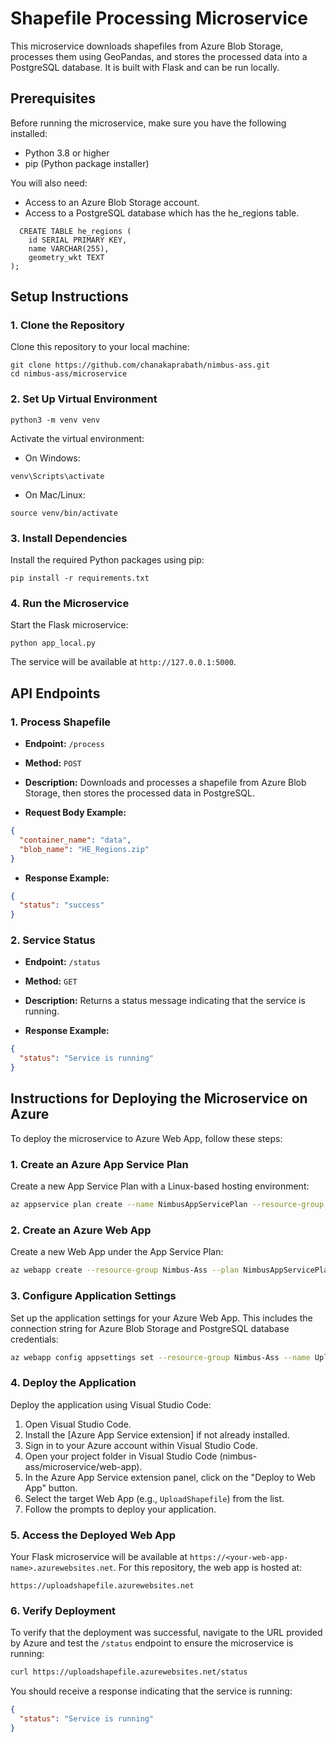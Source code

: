 # Shapefile Processing Microservice

This microservice downloads shapefiles from Azure Blob Storage, processes them using GeoPandas, and stores the processed data into a PostgreSQL database. It is built with Flask and can be run locally.

## Prerequisites

Before running the microservice, make sure you have the following installed:

- Python 3.8 or higher
- pip (Python package installer)

You will also need:

- Access to an Azure Blob Storage account.
- Access to a PostgreSQL database which has the he_regions table.
```
  CREATE TABLE he_regions (
    id SERIAL PRIMARY KEY,
    name VARCHAR(255),
    geometry_wkt TEXT 
);
```

## Setup Instructions

### 1. Clone the Repository

Clone this repository to your local machine:

```
git clone https://github.com/chanakaprabath/nimbus-ass.git
cd nimbus-ass/microservice
```

### 2. Set Up Virtual Environment


```
python3 -m venv venv
```

Activate the virtual environment:

- On Windows:

```
venv\Scripts\activate
```

- On Mac/Linux:

```
source venv/bin/activate
```

### 3. Install Dependencies

Install the required Python packages using pip:

```
pip install -r requirements.txt
```

### 4. Run the Microservice

Start the Flask microservice:

```
python app_local.py
```

The service will be available at `http://127.0.0.1:5000`.

## API Endpoints

### 1. Process Shapefile

- **Endpoint:** `/process`
- **Method:** `POST`
- **Description:** Downloads and processes a shapefile from Azure Blob Storage, then stores the processed data in PostgreSQL.

- **Request Body Example:**

```json
{
  "container_name": "data",
  "blob_name": "HE_Regions.zip"
}
```

- **Response Example:**

```json
{
  "status": "success"
}
```

### 2. Service Status

- **Endpoint:** `/status`
- **Method:** `GET`
- **Description:** Returns a status message indicating that the service is running.

- **Response Example:**

```json
{
  "status": "Service is running"
}
```
## Instructions for Deploying the Microservice on Azure

To deploy the microservice to Azure Web App, follow these steps:

### 1. Create an Azure App Service Plan

Create a new App Service Plan with a Linux-based hosting environment:

```bash
az appservice plan create --name NimbusAppServicePlan --resource-group Nimbus-Ass --sku B1 --is-linux
```

### 2. Create an Azure Web App

Create a new Web App under the App Service Plan:

```bash
az webapp create --resource-group Nimbus-Ass --plan NimbusAppServicePlan --name UploadShapefile --runtime "PYTHON|3.9"
```

### 3. Configure Application Settings

Set up the application settings for your Azure Web App. This includes the connection string for Azure Blob Storage and PostgreSQL database credentials:

```bash
az webapp config appsettings set --resource-group Nimbus-Ass --name UploadShapefile --settings AZURE_STORAGE_CONNECTION_STRING="DefaultEndpointsProtocol=https;AccountName=nimbusuk;AccountKey=xYsPV/pxUu4bhReVpFn4idHxI5LkKYWvHvKpcbg4AlSuHw4rYw2NPagnC8Imr5fPwBQcCgY42ZS4+AStIxpLyA==;EndpointSuffix=core.windows.net" DB_HOST="nimbusuk.postgres.database.azure.com" DB_NAME="postgres" DB_USER="nimbususer" DB_PASSWORD="Chanaka@9633"
```

### 4. Deploy the Application

Deploy the application using Visual Studio Code:

1. Open Visual Studio Code.
2. Install the [Azure App Service extension] if not already installed.
3. Sign in to your Azure account within Visual Studio Code.
4. Open your project folder in Visual Studio Code (nimbus-ass/microservice/web-app).
5. In the Azure App Service extension panel, click on the "Deploy to Web App" button.
6. Select the target Web App (e.g., `UploadShapefile`) from the list.
7. Follow the prompts to deploy your application.

### 5. Access the Deployed Web App

Your Flask microservice will be available at `https://<your-web-app-name>.azurewebsites.net`. For this repository, the web app is hosted at:

```
https://uploadshapefile.azurewebsites.net
```

### 6. Verify Deployment

To verify that the deployment was successful, navigate to the URL provided by Azure and test the `/status` endpoint to ensure the microservice is running:

```bash
curl https://uploadshapefile.azurewebsites.net/status
```

You should receive a response indicating that the service is running:

```json
{
  "status": "Service is running"
}
```
